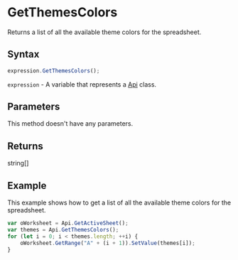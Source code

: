 # GetThemesColors

Returns a list of all the available theme colors for the spreadsheet.

## Syntax

```javascript
expression.GetThemesColors();
```

`expression` - A variable that represents a [Api](../Api.md) class.

## Parameters

This method doesn't have any parameters.

## Returns

string[]

## Example

This example shows how to get a list of all the available theme colors for the spreadsheet.

```javascript
var oWorksheet = Api.GetActiveSheet();
var themes = Api.GetThemesColors();
for (let i = 0; i < themes.length; ++i) {
	oWorksheet.GetRange("A" + (i + 1)).SetValue(themes[i]);
}
```
